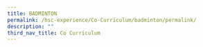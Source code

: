 ```yaml
---
title: BADMINTON
permalink: /hsc-experience/Co-Curriculum/badminton/permalink/
description: ""
third_nav_title: Co Curriculum
---
```

